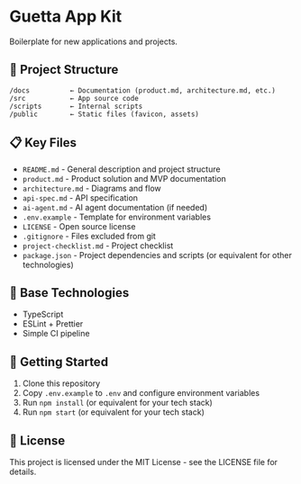 # Guetta App Kit

Boilerplate for new applications and projects.

## 📁 Project Structure

```
/docs          ← Documentation (product.md, architecture.md, etc.)
/src           ← App source code
/scripts       ← Internal scripts
/public        ← Static files (favicon, assets)
```

## 📋 Key Files

- `README.md` - General description and project structure
- `product.md` - Product solution and MVP documentation
- `architecture.md` - Diagrams and flow
- `api-spec.md` - API specification
- `ai-agent.md` - AI agent documentation (if needed)
- `.env.example` - Template for environment variables
- `LICENSE` - Open source license
- `.gitignore` - Files excluded from git
- `project-checklist.md` - Project checklist
- `package.json` - Project dependencies and scripts (or equivalent for other technologies)

## 🧰 Base Technologies

- TypeScript
- ESLint + Prettier
- Simple CI pipeline

## 🚀 Getting Started

1. Clone this repository
2. Copy `.env.example` to `.env` and configure environment variables
3. Run `npm install` (or equivalent for your tech stack)
4. Run `npm start` (or equivalent for your tech stack)

## 📜 License

This project is licensed under the MIT License - see the LICENSE file for details.